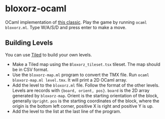 # bloxorz-ocaml

OCaml implementation of [this classic](https://www.coolmathgames.com/0-bloxorz). Play the game by running `ocaml bloxorz.ml`. Type W/A/S/D and press enter to make a move.

## Building Levels

You can use [Tiled](https://www.mapeditor.org/) to build your own levels.

- Make a Tiled map using the `Bloxorz_tileset.tsx` tileset. The map should be in CSV format.
- Use the `bloxorz-map.ml` program to convert the TMX file. Run `ocaml bloxorz-map.ml level.tmx`. It will print a 2D OCaml array.
- Add the level to the `bloxorz.ml` file. Follow the format of the other levels. Levels are records with `{board, orient, pos}`. `board` is the 2D array generated by `bloxorz-map`. Orient is the starting orientation of the block, generally `Upright`. `pos` is the starting coordinates of the block, where the origin is the bottom left corner, positive X is right and positive Y is up.
- Add the level to the list at the last line of the program.
